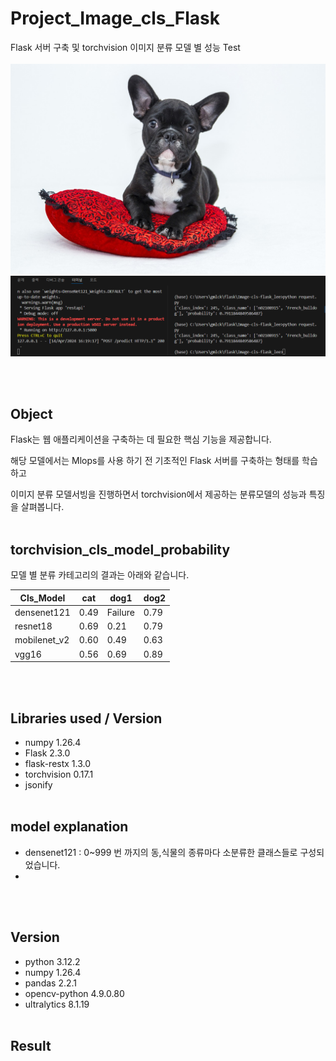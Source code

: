 # Project_Image_cls_Flask

Flask 서버 구축 및 torchvision 이미지 분류 모델 별 성능 Test
<br /><br /> 
<img src="image/dog2.jpg">
<img src="image/Flask_server_result.png">

<br /><br /> 
## Object

Flask는 웹 애플리케이션을 구축하는 데 필요한 핵심 기능을 제공합니다.

해당 모델에서는 Mlops를 사용 하기 전 기초적인 Flask 서버를 구축하는 형태를 학습하고

이미지 분류 모델서빙을 진행하면서 torchvision에서 제공하는 분류모델의 성능과 특징을 살펴봅니다.
<br /><br /> 
## torchvision_cls_model_probability

모델 별 분류 카테고리의 결과는 아래와 같습니다.

|Cls_Model|cat|dog1|dog2|
|------|---|---|---|
|densenet121|0.49|Failure|0.79|
|resnet18|0.69|0.21|0.79|
|mobilenet_v2|0.60|0.49|0.63|
|vgg16|0.56|0.69|0.89|

<br /><br /> 
## Libraries used / Version

- numpy 1.26.4
- Flask  2.3.0
- flask-restx 1.3.0
- torchvision 0.17.1
- jsonify
<br /><br /> 
## model explanation

- densenet121 : 0~999 번 까지의 동,식물의 종류마다 소분류한 클래스들로 구성되었습니다.
- 

<br /><br /> 
## Version

- python 3.12.2
- numpy 1.26.4
- pandas 2.2.1
- opencv-python 4.9.0.80
- ultralytics 8.1.19
<br /><br /> 
## Result

